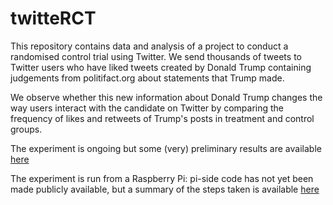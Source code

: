 # twitteRCT

This repository contains data and analysis of a project to conduct a randomised control trial using Twitter. We send thousands of tweets to Twitter users who have liked tweets created by Donald Trump containing judgements from politifact.org about statements that Trump made.

We observe whether this new information about Donald Trump changes the way users interact with the candidate on Twitter by comparing the frequency of likes and retweets of Trump's posts in treatment and control groups.

The experiment is ongoing but some (very) preliminary results are available [here](https://github.com/mcallaghan/twitteRCT/blob/master/results/preliminary_results.pdf)

The experiment is run from a Raspberry Pi: pi-side code has not yet been made publicly available, but a summary of the steps taken is available [here](https://github.com/mcallaghan/twitteRCT/blob/master/log.md)
